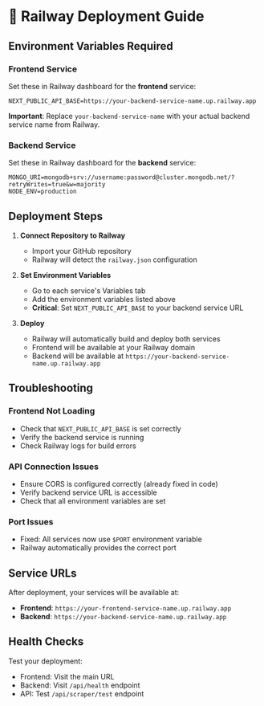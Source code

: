 # 🚀 Railway Deployment Guide

## Environment Variables Required

### Frontend Service
Set these in Railway dashboard for the **frontend** service:

```
NEXT_PUBLIC_API_BASE=https://your-backend-service-name.up.railway.app
```

**Important**: Replace `your-backend-service-name` with your actual backend service name from Railway.

### Backend Service
Set these in Railway dashboard for the **backend** service:

```
MONGO_URI=mongodb+srv://username:password@cluster.mongodb.net/?retryWrites=true&w=majority
NODE_ENV=production
```

## Deployment Steps

1. **Connect Repository to Railway**
   - Import your GitHub repository
   - Railway will detect the `railway.json` configuration

2. **Set Environment Variables**
   - Go to each service's Variables tab
   - Add the environment variables listed above
   - **Critical**: Set `NEXT_PUBLIC_API_BASE` to your backend service URL

3. **Deploy**
   - Railway will automatically build and deploy both services
   - Frontend will be available at your Railway domain
   - Backend will be available at `https://your-backend-service-name.up.railway.app`

## Troubleshooting

### Frontend Not Loading
- Check that `NEXT_PUBLIC_API_BASE` is set correctly
- Verify the backend service is running
- Check Railway logs for build errors

### API Connection Issues
- Ensure CORS is configured correctly (already fixed in code)
- Verify backend service URL is accessible
- Check that all environment variables are set

### Port Issues
- Fixed: All services now use `$PORT` environment variable
- Railway automatically provides the correct port

## Service URLs

After deployment, your services will be available at:
- **Frontend**: `https://your-frontend-service-name.up.railway.app`
- **Backend**: `https://your-backend-service-name.up.railway.app`

## Health Checks

Test your deployment:
- Frontend: Visit the main URL
- Backend: Visit `/api/health` endpoint
- API: Test `/api/scraper/test` endpoint 